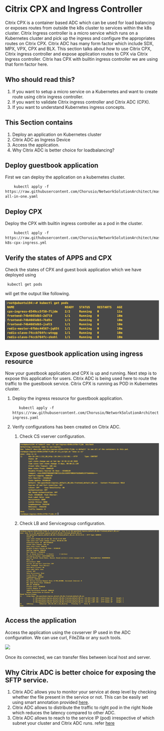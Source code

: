 # **Citrix CPX and Ingress Controller** 

Citrix CPX is a container based ADC which can be used for load balancing or exposes routes from outside the k8s cluster to services within the k8s cluster. Citrix Ingress controller is a micro service which runs on a Kubernetes cluster and pick up the ingress and configure the appropriates routes on Citrix CPX. Citrix ADC has many form factor which include SDX, MPX, VPX, CPX and BLX. This section talks about how to use Citrix CPX, Citrix ingress controller and expose application routes to CPX via Citrix Ingress controller. Citrix has CPX with builtin ingress controller we are using that form factor here.

## **Who should read this?**

1. If you want to setup a micro service on a Kubernetes and want to create route using citrix ingress controller.
2. If you want to validate Citrix ingress controller and Citrix ADC (CPX).
3. If you want to understand Kubernetes ingress concepts.
 
## **This Section contains**

1. Deploy an application on Kubernetes cluster  
2. Citrix ADC as Ingress Device 
3. Access the  application.
4. Why Citrix ADC is better choice for loadbalancing?

## **Deploy guestbook application**

First we can deploy the application on a kubernetes cluster.

```
    kubectl apply -f https://raw.githubusercontent.com/Chorusio/NetworkSolutionArchitect/master/controller/apps/guestbook-all-in-one.yaml
```

## **Deploy CPX**

Deploy the CPX with builtin ingress controller as a pod in the cluster.

```    
    kubectl apply -f https://raw.githubusercontent.com/Chorusio/NetworkSolutionArchitect/master/controller/citrix/citrix-k8s-cpx-ingress.yml
```

## **Verify the states of APPS and CPX**

Check the states of CPX and guest book application which we have deployed using 
```
 kubectl get pods
```
will get the output like following.

![](./images/Status.png)

## **Expose guestbook application using ingress resource**

Now your guestbook application and CPX is up and running. Next step is to expose this application for users. 
Citrix ADC is being used here to route the traffic to the guestbook service. Citrix CPX is running as POD in Kubernetes cluster. 

1. Deploy the ingress resource for guestbook application.
   
   ```
      kubectl apply -f  https://raw.githubusercontent.com/Chorusio/NetworkSolutionArchitect/master/controller/apps/guestbook-ingress.yaml
   ```

2. Verify configurations has been created on Citrix ADC.
   
   
   1. Check CS vserver configuration.

      ![](./images/csvserver.png)

   2. Check LB and Servicegroup configuration.

      ![](./images/lbvserver.png)

  
## **Access the application** 

Access the application using the csvserver IP used in the ADC configuration. We can use curl, FileZilla or any such tools.
   
![](./images/SFTP_Connection.png)

Once  its connected, we can transfer files between local host and server.
   

## **Why Citrix ADC is better choice for exposing the SFTP service.**

1. Citrix ADC allows you to monitor your service at deep level by checking whether the file present in the service or not. This can be easily set using smart annotation provided [here](https://github.com/citrix/citrix-k8s-ingress-controller/blob/master/docs/configure/annotations.md).
2. Citrix ADC allows to distribute the traffic to right pod in the right Node which reduces the latency compared to other ADC.
3. Citrix ADC allows to reach to the service IP (pod) irrespective of which subnet your cluster and Citrix ADC runs. refer [here](https://github.com/citrix/citrix-k8s-node-controller)  


  
